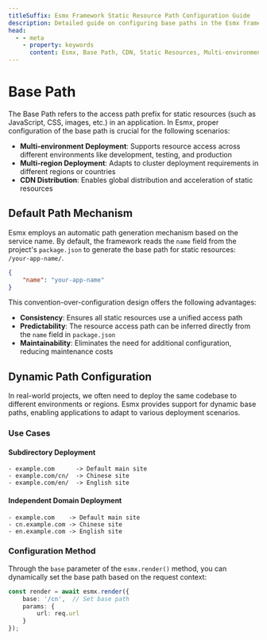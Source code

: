 ```yaml
---
titleSuffix: Esmx Framework Static Resource Path Configuration Guide
description: Detailed guide on configuring base paths in the Esmx framework, including multi-environment deployment, CDN distribution, and resource access path settings, helping developers achieve flexible static resource management.
head:
  - - meta
    - property: keywords
      content: Esmx, Base Path, CDN, Static Resources, Multi-environment Deployment, Resource Management
---
```


# Base Path

The Base Path refers to the access path prefix for static resources (such as JavaScript, CSS, images, etc.) in an application. In Esmx, proper configuration of the base path is crucial for the following scenarios:

- **Multi-environment Deployment**: Supports resource access across different environments like development, testing, and production
- **Multi-region Deployment**: Adapts to cluster deployment requirements in different regions or countries
- **CDN Distribution**: Enables global distribution and acceleration of static resources

## Default Path Mechanism

Esmx employs an automatic path generation mechanism based on the service name. By default, the framework reads the `name` field from the project's `package.json` to generate the base path for static resources: `/your-app-name/`.

```json title="package.json"
{
    "name": "your-app-name"
}
```

This convention-over-configuration design offers the following advantages:

- **Consistency**: Ensures all static resources use a unified access path
- **Predictability**: The resource access path can be inferred directly from the `name` field in `package.json`
- **Maintainability**: Eliminates the need for additional configuration, reducing maintenance costs

## Dynamic Path Configuration

In real-world projects, we often need to deploy the same codebase to different environments or regions. Esmx provides support for dynamic base paths, enabling applications to adapt to various deployment scenarios.

### Use Cases

#### Subdirectory Deployment
```
- example.com      -> Default main site
- example.com/cn/  -> Chinese site
- example.com/en/  -> English site
```

#### Independent Domain Deployment
```
- example.com    -> Default main site
- cn.example.com -> Chinese site
- en.example.com -> English site
```

### Configuration Method

Through the `base` parameter of the `esmx.render()` method, you can dynamically set the base path based on the request context:

```ts
const render = await esmx.render({
    base: '/cn',  // Set base path
    params: {
        url: req.url
    }
});
```